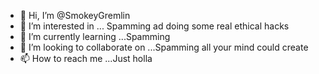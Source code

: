 - 👋 Hi, I’m @SmokeyGremlin
- 👀 I’m interested in ... Spamming ad doing some real ethical hacks
- 🌱 I’m currently learning ...Spamming 
- 💞️ I’m looking to collaborate on ...Spamming all your mind could create
- 📫 How to reach me ...Just holla

<!---
SmokeyGremlin/SmokeyGremlin is a ✨ special ✨ repository because its `README.md` (this file) appears on your GitHub profile.
You can click the Preview link to take a look at your changes.
--->
